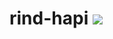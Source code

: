# rind-hapi [![](https://travis-ci.org/creativelive/rind-hapi.svg)](https://travis-ci.org/creativelive/rind-hapi)

